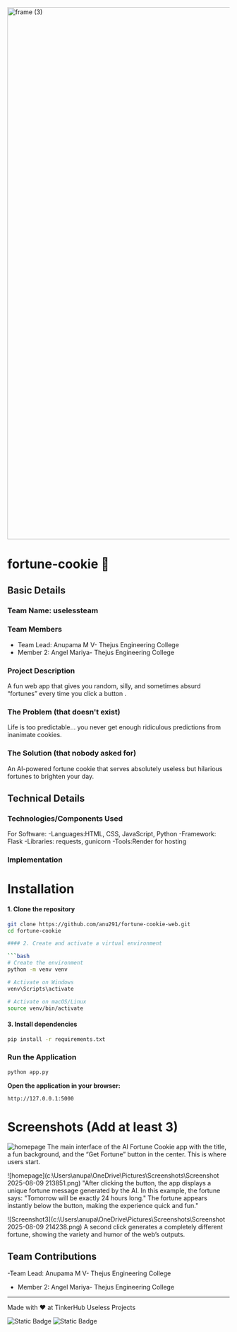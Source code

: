 <img width="3188" height="1202" alt="frame (3)" src="https://github.com/user-attachments/assets/517ad8e9-ad22-457d-9538-a9e62d137cd7" />


# fortune-cookie 🎯


## Basic Details
### Team Name: uselessteam


### Team Members
- Team Lead: Anupama M V- Thejus Engineering College 
- Member 2: Angel Mariya- Thejus Engineering College 


### Project Description
A fun web app that gives you random, silly, and sometimes absurd “fortunes” every time you click a button .

### The Problem (that doesn't exist)
Life is too predictable… you never get enough ridiculous predictions from inanimate cookies.

### The Solution (that nobody asked for)
An AI-powered fortune cookie that serves absolutely useless but hilarious fortunes to brighten your day.

## Technical Details
### Technologies/Components Used
For Software:
-Languages:HTML, CSS, JavaScript, Python
-Framework: Flask
-Libraries: requests, gunicorn
-Tools:Render for hosting


### Implementation

# Installation
#### 1. Clone the repository 
```bash
git clone https://github.com/anu291/fortune-cookie-web.git
cd fortune-cookie

#### 2. Create and activate a virtual environment

```bash
# Create the environment
python -m venv venv

# Activate on Windows
venv\Scripts\activate

# Activate on macOS/Linux
source venv/bin/activate
```
#### 3. Install dependencies

```bash
pip install -r requirements.txt
```
### Run the Application

```bash
python app.py
```

**Open the application in your browser:**

``` bash
http://127.0.0.1:5000
```


# Screenshots (Add at least 3)
![homepage](c:\Users\anupa\OneDrive\Pictures\Screenshots\homepage.png)
 The main interface of the AI Fortune Cookie app with the title, a fun background, and the “Get Fortune” button in the center. This is where users start.

![homepage](c:\Users\anupa\OneDrive\Pictures\Screenshots\Screenshot 2025-08-09 213851.png)
"After clicking the button, the app displays a unique fortune message generated by the AI. In this example, the fortune says: "Tomorrow will be exactly 24 hours long." The fortune appears instantly below the button, making the experience quick and fun."


![Screenshot3](c:\Users\anupa\OneDrive\Pictures\Screenshots\Screenshot 2025-08-09 214238.png)
A second click generates a completely different fortune, showing the variety and humor of the web’s outputs.




## Team Contributions
-Team Lead: Anupama M V- Thejus Engineering College 
- Member 2: Angel Mariya- Thejus Engineering College 

---
Made with ❤️ at TinkerHub Useless Projects 

![Static Badge](https://img.shields.io/badge/TinkerHub-24?color=%23000000&link=https%3A%2F%2Fwww.tinkerhub.org%2F)
![Static Badge](https://img.shields.io/badge/UselessProjects--25-25?link=https%3A%2F%2Fwww.tinkerhub.org%2Fevents%2FQ2Q1TQKX6Q%2FUseless%2520Projects)



